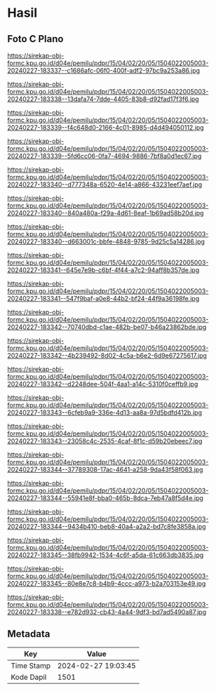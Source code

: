 # Hasil

## Foto C Plano

https://sirekap-obj-formc.kpu.go.id/d04e/pemilu/pdpr/15/04/02/20/05/1504022005003-20240227-183337--c1686afc-06f0-400f-adf2-97bc9a253a86.jpg

https://sirekap-obj-formc.kpu.go.id/d04e/pemilu/pdpr/15/04/02/20/05/1504022005003-20240227-183338--13dafa74-7dde-4405-83b8-d92fad17f3f6.jpg

https://sirekap-obj-formc.kpu.go.id/d04e/pemilu/pdpr/15/04/02/20/05/1504022005003-20240227-183339--f4c648d0-2166-4c01-8985-d4d494050112.jpg

https://sirekap-obj-formc.kpu.go.id/d04e/pemilu/pdpr/15/04/02/20/05/1504022005003-20240227-183339--5fd6cc06-0fa7-4694-9886-7bf8a0d1ec67.jpg

https://sirekap-obj-formc.kpu.go.id/d04e/pemilu/pdpr/15/04/02/20/05/1504022005003-20240227-183340--d777348a-6520-4e14-a866-43231eef7aef.jpg

https://sirekap-obj-formc.kpu.go.id/d04e/pemilu/pdpr/15/04/02/20/05/1504022005003-20240227-183340--840a480a-f29a-4d61-8eaf-1b69ad58b20d.jpg

https://sirekap-obj-formc.kpu.go.id/d04e/pemilu/pdpr/15/04/02/20/05/1504022005003-20240227-183340--d663001c-bbfe-4848-9785-9d25c5a14286.jpg

https://sirekap-obj-formc.kpu.go.id/d04e/pemilu/pdpr/15/04/02/20/05/1504022005003-20240227-183341--645e7e9b-c6bf-4f44-a7c2-94aff8b357de.jpg

https://sirekap-obj-formc.kpu.go.id/d04e/pemilu/pdpr/15/04/02/20/05/1504022005003-20240227-183341--547f9baf-a0e8-44b2-bf24-44f9a36198fe.jpg

https://sirekap-obj-formc.kpu.go.id/d04e/pemilu/pdpr/15/04/02/20/05/1504022005003-20240227-183342--70740dbd-c1ae-482b-be07-b46a23862bde.jpg

https://sirekap-obj-formc.kpu.go.id/d04e/pemilu/pdpr/15/04/02/20/05/1504022005003-20240227-183342--4b239492-8d02-4c5a-b6e2-6d9e67275617.jpg

https://sirekap-obj-formc.kpu.go.id/d04e/pemilu/pdpr/15/04/02/20/05/1504022005003-20240227-183342--d2248dee-504f-4aa1-a14c-5310f0ceffb9.jpg

https://sirekap-obj-formc.kpu.go.id/d04e/pemilu/pdpr/15/04/02/20/05/1504022005003-20240227-183343--6cfeb9a9-336e-4d13-aa8a-97d5bdfd412b.jpg

https://sirekap-obj-formc.kpu.go.id/d04e/pemilu/pdpr/15/04/02/20/05/1504022005003-20240227-183343--23058c4c-2535-4caf-8f1c-d59b20ebeec7.jpg

https://sirekap-obj-formc.kpu.go.id/d04e/pemilu/pdpr/15/04/02/20/05/1504022005003-20240227-183344--37789308-17ac-4641-a258-9da43f58f063.jpg

https://sirekap-obj-formc.kpu.go.id/d04e/pemilu/pdpr/15/04/02/20/05/1504022005003-20240227-183344--55941e8f-bba0-465b-8dca-7eb47a8f5d4e.jpg

https://sirekap-obj-formc.kpu.go.id/d04e/pemilu/pdpr/15/04/02/20/05/1504022005003-20240227-183344--9434b410-beb8-40a4-a2a2-bd7c8fe3858a.jpg

https://sirekap-obj-formc.kpu.go.id/d04e/pemilu/pdpr/15/04/02/20/05/1504022005003-20240227-183345--38fb9942-1534-4c6f-a5da-61c663db3835.jpg

https://sirekap-obj-formc.kpu.go.id/d04e/pemilu/pdpr/15/04/02/20/05/1504022005003-20240227-183345--80e8e7c8-b4b9-4ccc-a973-b2a703153e49.jpg

https://sirekap-obj-formc.kpu.go.id/d04e/pemilu/pdpr/15/04/02/20/05/1504022005003-20240227-183338--e782d932-cb43-4a44-9df3-bd7ad5490a87.jpg


## Metadata

| Key        | Value               |
| ---------- | ------------------- |
| Time Stamp | 2024-02-27 19:03:45 |
| Kode Dapil | 1501                |



